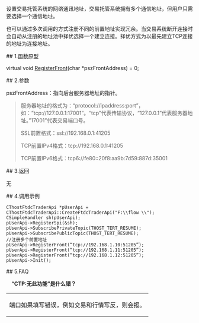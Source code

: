 <p>设置交易托管系统的网络通讯地址，交易托管系统拥有多个通信地址，但用户只需要选择一个通信地址。</p>
<p>也可以通过多次调用的方式注册不同的前置地址实现冗余。当交易系统断开连接时会自动从注册的地址池中择优选择一个建立连接。择优方式为以最先建立TCP连接的地址为连接地址。</p>
<span class="anchor" id="e865205b-4d5f-4710-97e3-397b27da9bb2"></span>
## 1.函数原型
<p>virtual void <a href="../../../HQJK/CTHOSTFTDCMDAPI/REGISTERFRONT/">RegisterFront</a>(char *pszFrontAddress) = 0;</p>
<span class="anchor" id="194ca484-4a1c-4df4-9454-a7129e2c3ce6"></span>
## 2.参数
<p>pszFrontAddress：指向后台服务器地址的指针。</p>
<blockquote>
<p>服务器地址的格式为：“protocol://ipaddress:port”，如：”tcp://127.0.0.1:17001”。“tcp”代表传输协议，“127.0.0.1”代表服务器地址。”17001”代表交易端口号。</p>
<p>SSL前置格式：ssl://192.168.0.1:41205</p>
<p>TCP前置IPv4格式：tcp://192.168.0.1:41205</p>
<p>TCP前置IPv6格式：tcp6://fe80::20f8:aa9b:7d59:887d:35001</p>
</blockquote>
<span class="anchor" id="579f5cf1-91cc-400a-a62b-62c3cd5d40b7"></span>
## 3.返回
<p>无</p>
<span class="anchor" id="01c47dee-55f5-4dc9-9378-64e34e326094"></span>
## 4.调用示例
<pre><code>CThostFtdcTraderApi *pUserApi = CThostFtdcTraderApi::CreateFtdcTraderApi("F:\\flow \\");
CSimpleHandler sh(pUserApi);
pUserApi-&gt;RegisterSpi(&amp;sh);
pUserApi-&gt;SubscribePrivateTopic(THOST_TERT_RESUME);
pUserApi-&gt;SubscribePublicTopic(THOST_TERT_RESUME);
//注册多个前置地址
pUserApi-&gt;RegisterFront(“tcp://192.168.1.10:51205”);
pUserApi-&gt;RegisterFront(“tcp://192.168.1.11:51205”);
pUserApi-&gt;RegisterFront(“tcp://192.168.1.12:51205”);
pUserApi-&gt;Init();
</code></pre>
<span class="anchor" id="52b6dbab-43f1-4007-b5d7-096efe597880"></span>
## 5.FAQ
<p><div class="region_i"><p class="region_header" id="region_header_1" style="padding-left: 1em;font-weight : bold;text-indent: 0px;text-align: left;">“CTP:无此功能”是什么错？</p><div class="region_panel" id="region_panel_1" style="display:block;"><table><tr><td>
<p>端口如果填写错误，例如交易和行情写反，则会报。</p>
</td></tr></table>
</div><p class="region_tail" id="region_tail_1" style="border-top-color:transparent;border-bottom-width:0;"></p></div></p>
